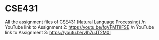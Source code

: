 # CSE431
All the assignment files of CSE431 (Natural Language Processing)
/n YouTube link to Assignment 2: https://youtu.be/fgVFMTiIFSE
/n YouTube link to Assignment 3: https://youtu.be/vIh7uJT2M0I
